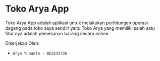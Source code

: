 # Toko Arya App

Toko Arya App adalah aplikasi untuk melakukan perhitungan operasi dagang pada toko saya sendiri yaitu Toko Arya yang memiliki salah satu fitur nya adalah pemesanan barang secara online.

Dikerjakan Oleh:

- `Arya Yunanta - BE2533736`
